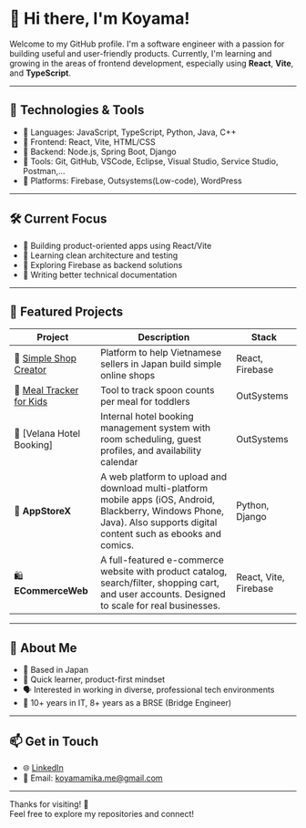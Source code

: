 # 👋 Hi there, I'm Koyama!

Welcome to my GitHub profile. I'm a software engineer with a passion for building useful and user-friendly products. Currently, I'm learning and growing in the areas of frontend development, especially using **React**, **Vite**, and **TypeScript**.

---

## 🔧 Technologies & Tools

- 🔹 Languages: JavaScript, TypeScript, Python, Java, C++
- 🔹 Frontend: React, Vite, HTML/CSS
- 🔹 Backend: Node.js, Spring Boot, Django
- 🔹 Tools: Git, GitHub, VSCode, Eclipse, Visual Studio, Service Studio, Postman,...
- 🔹 Platforms: Firebase, Outsystems(Low-code), WordPress

---

## 🛠️ Current Focus

- 🔸 Building product-oriented apps using React/Vite
- 🔸 Learning clean architecture and testing
- 🔸 Exploring Firebase as backend solutions
- 🔸 Writing better technical documentation

---

## 📌 Featured Projects

| Project | Description | Stack |
|--------|-------------|-------|
| 🛒 [Simple Shop Creator](https://github.com/koyama-devs/simple-shop) | Platform to help Vietnamese sellers in Japan build simple online shops | React, Firebase |
| 🍚 [Meal Tracker for Kids](https://github.com/koyama-devs/baby-meal-tracker) | Tool to track spoon counts per meal for toddlers | OutSystems |
| 🏨 [Velana Hotel Booking] | Internal hotel booking management system with room scheduling, guest profiles, and availability calendar | OutSystems |
| 🧩 **AppStoreX** | A web platform to upload and download multi-platform mobile apps (iOS, Android, Blackberry, Windows Phone, Java). Also supports digital content such as ebooks and comics. | Python, Django |
| 🛍️ **ECommerceWeb** | A full-featured e-commerce website with product catalog, search/filter, shopping cart, and user accounts. Designed to scale for real businesses. | React, Vite, Firebase |

---

## 🌱 About Me

- 📍 Based in Japan
- 🧠 Quick learner, product-first mindset
- 🗣️ Interested in working in diverse, professional tech environments
- 🎯 10+ years in IT, 8+ years as a BRSE (Bridge Engineer)

---

## 📫 Get in Touch

- 🌐 [LinkedIn](https://linkedin.com/in/koyama-devs)  
- 💌 Email: koyamamika.me@gmail.com

---

Thanks for visiting! 🌟  
Feel free to explore my repositories and connect!
